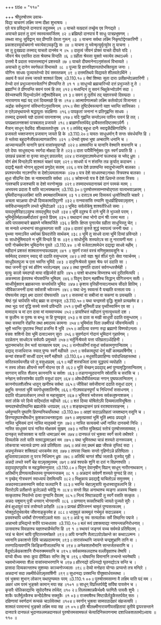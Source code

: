 +++
title = "११०"

+++
श्रीपुरुषोत्तम उवाच-  
विद्या चाचरणं लक्ष्मि जन्म दीक्षा शुभाश्रयः ।  
एते यत्र प्रविद्यन्ते दानपात्रं तदुत्तमम् ॥१ ॥
याचते यत्प्रदत्तं तच्छ्रेय एव निगद्यते ।  
अयाचते प्रदत्तं तु दानं स्वस्वत्ववर्जितम् ॥२ ॥
ब्रह्मिष्ठो दानपात्रं वै साधुः पात्रप्रभूषणम् ।  
लब्ध्वा साधुः सुविद्वान् यत् प्रीणाति देवता गुरून् ॥३ ॥
याचना सर्वथा लक्ष्मि निकृष्टोद्वेगकारिणी ।  
प्रकाशदस्युर्याचमानो भवत्येवाऽघकृद्धि सः ॥४ ॥
याचना तु भवेन्मृत्युर्मृत्युरेव तु याचना ।  
सा तु दुःखप्रदा तस्माद् याचतो दानमेव न ॥५ ॥
दातृत्वं जीवनं प्रोक्तं याचते दीयते यदि ।  
जीवनं श्रेय एवास्ति दाता श्रेयश्च विन्दति ॥६ ॥
ग्रहीता श्रेयसा युक्तो भवत्येव तथाऽधर्मः ।  
उत्तमो वै प्रदाता स्यात्तस्माद्दानं प्रशस्यते ॥७ ॥
याचते दीयमानेनाऽनृशंसत्वं विभाव्यते ।  
अयाचते तु दानेन स्वर्गफलं विभाव्यते ॥८ ॥
पूज्या हि ज्ञानविज्ञानतपोभक्तियुता जनाः ।  
योगिनः साधवः पूज्यास्तेभ्यो देयं समस्तकम् ॥९ ॥
दत्तमतिथये विद्यावते शीलवतेऽर्थिने ।  
अक्षयं वै फलं तस्य जायते शाश्वतं दिवम् ॥3.110.१०॥
येषां शिष्याः सुता दाराः प्रतीक्षन्तेऽन्नवारिणी ।  
तेभ्यो दत्तं प्रभुञ्जानास्त्रेताग्निं प्रीणयन्ति ते ॥१ १ ॥
साधुभ्यो ब्रह्मचारिभ्यो दत्तं प्रभुञ्जते तु ते ।  
ब्रह्माग्निं ते प्रीणयन्ति सवनं परमं हि तत् ॥१२॥
मध्यन्दिनं तु सवनं भिक्षुकेभ्योऽर्पणं सदा ।  
देवेभ्यश्चापि पितृभ्योऽर्पणं तद्वैश्वदैविकम् ॥१ ३॥
सवनं तु तृतीयं तद् यज्ञास्त्रयो दिवम्प्रदाः ।  
नारायणाय मह्यं यद् दत्तं दिव्यमखो हि सः ॥१४॥
आत्मार्पणात्मको लक्ष्मि कर्तव्योऽयं विजानता ।  
अद्रोहः सर्वभूतानां संविभागोऽनुयायिनाम् ॥१५॥
सेवा तुष्टिर्दमस्त्यागो यज्ञा भवन्ति सात्त्विकाः ।  
त एतेऽवभृथायन्ते श्रद्धापूताः सदक्षिणाः ॥१६॥
पापकृतां जनानां न प्रतिगृह्णन्ति साधवः ।  
तस्माद् द्रव्यमये यज्ञे दातव्यं पापनाशनम् ॥१७॥
यदि गृह्णन्ति सन्तोऽस्य पापिनः पावनं हि तत् ।  
पापप्रक्षालनशक्तं पात्रबलात् प्रजायते ॥१८॥
ब्राह्मणाँस्तर्पयेद् द्रव्यैस्तत्तदिष्टतमाऽर्पर्णैः ।  
मैत्रान् साधून् वेदविदः शीलव्रततपोजुषः ॥१ ९॥
तर्पयेद् बहुधा दानैः स्वाद्वन्नैर्दक्षिणादिभिः ।  
प्रजावतो भक्तजनान् प्रजावान् जायते हि के ॥3.110.२०॥
यावतः साधुधर्मान् वै सन्तः संवर्धयन्ति हि ।  
ते भर्तव्या बहुदानैर्जीवकल्याणकारिणः ॥२१ ॥
धेनवो वृषभा भूषा अम्बराणि धनानि च ।  
आज्यान्यन्नानि यानानि छात्रं वासांस्युपानहौ ॥२२॥
अश्ववन्ति च यानानि वेश्मानि शयनानि च ।  
एते देयाः साधुसद्भ्यः स्वर्गदा मोक्षदा हि ते ॥२३॥
दाता पापैर्विनिर्मुक्तः पूतः स्वर्गं प्रयाति हि ।  
उपछन्नं प्रकाशं वा वृत्त्या साधून् प्रपालयेत् ॥२४॥
राजसूयाऽश्वमेधानां फलभाक् स भवेद् ध्रुवः ।  
योगं क्षेमं विन्दतेऽपि शाश्वतं चाक्षरं पदम् ॥२९॥
साधवो यं न शंसन्ति तन्न कुर्यात् कदाचन ।  
दद्याद्वै महतो भोगान् क्षुद्भयं प्रणुदेत् सताम् ॥२६॥
यत्र देशे प्रपश्यन्ति स्वादुभोज्यानि बालकाः ।  
प्रपश्यन्त्येव नाऽश्नन्ति स देशोऽघमलात्मकः ॥२७॥
यत्र देशे साधवश्चाऽनाथाः स्त्रियश्च बालकाः ।  
क्षुधा सीदन्ति देशः स नाशमायाति सर्वथा ॥२८॥
क्रोशन्त्यो यत्र वै देशे ध्रियन्ते तरसा स्त्रियः ।  
गावश्चापि प्रजाश्चापि स देशो मरणोन्मुखः ॥२९॥
तस्मादभयदानाख्यं दानं परमकं मतम् ।  
अभयस्य प्रदाता वै याति चाऽभयमक्षरम् ॥3.110.३०॥
पुरुषोत्तमसाम्नश्चोद्गाता यात्यभयाऽक्षरम् ।  
पृथिवीदानकृल्लक्ष्मि! याति क्ष्मामक्षरात्मिकाम् ॥३ १॥
दत्ताऽत्र क्ष्मा दिव्यरूपं धृत्वोत्तिष्ठति चाक्षरे ।  
अचला चाऽक्षया दोग्ध्री दिव्यकामादिपूरणी ॥३२॥
रत्नवासांसि रम्याणि सुधाव्रीहियवाऽमृतान् ।  
सर्वविधान्यमृतानि लभते भूमिदोऽक्षरे ॥३३॥
भूमिदः सर्वलोकेषु शाश्वतीरेधते समाः ।  
यावद्भूमेरिहाऽऽयुश्च तावद्भूमिद एधते ॥३४॥
भूमिं ददुश्च ये दाने भूमिं ते भुञ्जते पराम् ।  
भूमिर्भूतिर्महालक्ष्मीर्दातारं कुरुते प्रियम् ॥३५॥
यथादानं तथा भोगो दानं श्रीः परमा मता ।  
अपि पापसमाचारे ब्रह्मघ्ने भक्तिवर्जिते ॥३६॥
क्षितिः क्षिप्ता पुनात्येव ग्रहीता साधुभिस्तु चेत् ।  
सा मन्यते धन्यभाग्यं साधुहस्तगता सती ॥३७॥
दातारं कुरुते शुद्धं स्वापत्यं जननी यथा ।  
पृथ्व्या नामाऽस्ति धर्माख्यं प्रियदत्तेति सार्थकम् ॥३८॥
भूमिं तु साधवे दत्वा भूमिं दिव्यां प्रविन्दते ।  
यः साधोर्भूमिमादत्ते न भूमिं विन्दते हि सः ॥३९॥
साधोर्भूमिः शस्यतेऽत्र सा तु नारायणी मता ।  
पापी गोचर्ममात्रेण भूमिदानेन पूयते ॥3.110.४० ॥
यो यजेताऽश्वमेधेन दद्याद्वा साधवे महीम् ।  
महीदानं प्रशस्तं शाश्वतानन्दफलप्रदम् ॥४१ ॥
सुवर्णं रजतं वस्त्रं मणिमुक्तावसूनि च ।  
सर्वमेतद् दत्तवान् स्याद् यो ददाति वसुन्धराम् ॥४२॥
तपो यज्ञः श्रुतं शीलं गुरोः सेवा गवार्चनम् ।  
साधुदैवतपूजा च एता भवन्ति भूमिदे ॥४३ ॥
दातृनिःश्रेयसे युक्ता श्रेयः परं ददाति सा ।  
यथा जननी पुत्रं स्वं क्षीरेण भरतेऽन्वहम् ॥४४॥
तथा पुष्णाति दातारं सर्वगन्धरसैर्मही ।  
मृत्युः कालो यमदण्डो माया वह्निर्ज्वरो ह्यरिः ॥४५॥
पाशो बाधाश्च विघ्नाश्च भयं दुरीतमित्यपि ।  
अकस्माता ईतयश्च नोपसर्पन्ति भूमिदम् ॥४६॥
पितॄन् देवान् महर्षींश्च सिद्धान् योगिजनान् सतीः ।  
साध्वीर्युक्तान् ब्रह्मकान्ताः सन्तर्पयति भूमिदः ॥४७॥
कृशाय वृत्तिहीनायाऽनाथाय सीदते क्षितिम् ।  
जीविकाजननीं दत्वा सर्वसत्री भवेज्जनः ॥४८॥
यथा धेनुः स्ववत्सं वै यच्छति वत्सला पयः ।  
पोषयत्येव तद्वत् क्ष्मा दातारं पोषयत्यति ॥४९॥
ससस्यां वा सबीजां वा सकणां यः प्रयच्छति ।  
श्रेष्ठं गृहं चार्पयति भवेद् ब्रह्मा स दानकृत् ॥3.110.५०॥
यथा चन्द्रमसो वृद्धिः शुक्ले प्रत्यहमेव ह ।  
तथा भूदः परां वृद्धिं सस्ये सस्ये प्रविन्दति ॥५१॥
पृथ्वी मूर्तिमती प्राह पृथ्वीस्वामिन एव सा ।  
मामादाय च मां दत्त दत्वा मां मामवाप्स्यथ ॥५२॥
प्रायश्चित्तं महीदानं पुनात्युभयतो दश ।  
स कुलीनः स पुरुषः स बन्धुः स हि पुण्यकृत् ॥५३॥
स दाता स मखी साधुर्यो ददाति वसुन्धराम् ।  
यथा सस्यानि रोहन्ति तथा क्ष्मादस्य कामनाः ॥५४॥
भूमिर्माता पिता लक्ष्मीरन्नं जीवनमित्यपि ।  
भूमौ भवन्ति पुष्टाश्च निष्ठां व्रजन्ति वै भुवि ॥५५॥
आदित्या वरुणा रुद्रा ब्रह्माणो विष्णवोऽनलाः ।  
वसवः शशिनो देवा भूमिं दत्वाऽभवन् सुराः ॥५६॥
सुवर्णदानं गोदानं भूमिदानं गृहार्पणम् ।  
ददन्नेतान् साधवेऽत्र सर्वपापैः प्रमुच्यते ॥५७॥
भर्तुर्निःश्रेयसे यत्ता पतिव्रताऽर्धदेहिनी ।  
भूदानमाचरेत् तेन भर्ता यात्यक्षरम पदम् ॥५८॥
रत्नोपकीर्णां वसुधां सर्वकामगुणान्विताम् ।  
दद्याद् राजाधिराजः स्यात् पुण्यः स्वर्गे महीयते ॥५९॥
सर्वकामदुघां धेनुं महीं कामप्रवर्षिणीम् ।  
कन्यां वंशकरीं साध्वीं ददन् स्वर्गे महीयते ॥3.110.६०॥
मधुसर्पिःप्रवाहिण्यः पयोदधिवहास्तथा ।  
सरितस्तर्पयन्तीह परे तु वसुधाप्रदम् ॥६१॥
महीं शस्त्रजितां दत्वा युद्धपापं व्यपोहति ।  
न तस्य लोकाः क्षीयन्ते स्वर्गे मोदन्त एव ते ॥६२॥
भूतिं चेच्छन् प्रदद्याद् क्ष्मां पुण्यामृद्धिरसान्विताम् ।  
सागरान् सरितः शैलान् काननानि च सर्वशः ॥६३॥
तडागान्युदपानानि स्रोतांसि च सरांसि च ।  
स्नेहान् सर्वरसांश्चैव ददाति वसुधां ददन् ॥६४॥
ओषधीर्वीर्यसम्पन्ना नगान् पुष्पफलान्वितान् ।  
काननोपलशैलाँश्च धातून् खनीश्च सर्वथा ॥६५॥
जीविकां सर्वजीवानां ददाति वसुधां ददन् ।  
इक्षुभिः सन्ततां भूमिं यवगोधूमशालिनीम् ॥६६॥
गोऽश्ववाहनपूर्णां च निधिगर्भां ससाधनाम् ।  
ददाति योऽक्षयलोकान् लभते स महासुखान् ॥६७॥
भूमिसत्रं भवेत्तस्य सर्वकलुषनाशकम् ।  
सतां लोके परे दिव्ये सद्भिर्दाता महीयते ॥६८॥
शतं दिव्या योषितोऽपि दिव्यमालाविभूषिताः ।  
सम्पदश्चोपतिष्ठन्ति ब्रह्मलोके धराप्रदम् ॥६९॥
शङ्खभद्रासनं छत्रं वराश्वावरवाहनम् ।  
धर्मपुण्यानि पुष्पाणि हिरण्यनिचयाँस्तथा ॥3.110.७०॥
आज्ञां सदाऽप्रतिहतां जयशब्दान् वसूनि च ।  
हिरण्यपुष्पाश्चौषधीन् कुशकाञ्चनशाद्वलाः ॥७१॥
अमृतप्रसवां भूमिं भूतिं क्ष्मादः प्रपद्यते ।  
नास्ति भूमिसमं दानं नास्ति मातृसमो गुरुः ॥७२॥
नास्ति सत्यसमो धर्मो नास्ति दानसमो निधिः ।  
नास्ति साधुसमं पात्रं नास्ति मोक्षसमं सुखम् ॥७३॥
नास्ति मुक्तिप्रदं स्तोत्रं पुरुषोत्तमसामवत् ।  
दानकृत् स्तोत्रवक्ता च याति धामाऽक्षरं मम ॥७४॥
दानफलं परं भुक्त्वा स्वर्गे सत्ये तथैश्वरे ।  
दिव्यलोके ततो याति स्तवाद्धामाऽक्षरं मम ॥७५॥
यथा भूमिस्तथा चान्नं शस्यते दानरूपकम् ।  
लोकयात्रा भवत्यन्ने प्राणा अन्ने प्रतिष्ठिताः ॥७६॥
अन्नं तत् प्रथमं ब्रह्म जीवकं तृप्तिदं सदा ।  
अन्नभूर्जस्कर शक्तिप्रदं धारकमेव तत् ॥७७॥
तापसा भिक्षवः सन्तो गृहिणोऽन्ने प्रतिष्ठिताः ।  
क्षुधितायाऽन्नदाता तु परत्र निधिमान् ध्रुवः ॥७८॥
अतिथिं चागतं शीघ्रं जलान्नैः पूजयेद् गृही ।  
अन्नदो लभते स्वर्गे चेह वाऽमृतमुत्तमम् ॥७९॥
अन्नं श्वपाके शुनिं वा दत्तं न विप्रणश्यति ।  
दद्याददृष्टपूर्वाय स महद्धर्ममाप्नुयात् ॥3.110.८०॥
पितॄन् देवानृषीन् विप्रान् साधून् नारीरनाथकान् ।  
अतिथीन् प्रीणयत्यन्नैस्तस्य पुण्यमनन्तकम् ॥८ १ ॥
अन्नदानं सर्ववर्णे शस्यते पुण्यदं हि तत् ।  
न पृच्छेद् गोत्रचरणं स्वाध्यायं देशमित्यपि ॥८२॥
भिक्षुकाय प्रदद्याद्वै याचितोऽन्नं समुत्तमम् ।  
अन्नदस्याऽन्नसस्यानि सर्वदा फलदानि वै ॥८३॥
भवन्ति चेहाऽमुत्रापि सुधास्वादुफलानि हि ।  
पितरोऽपि प्रतीक्षन्ते कुलेऽन्नदो भवेद्धि नः ॥८४॥
सन्तो विप्रा अनाथाश्च व्यङ्गा अन्नस्य भिक्षवः ।  
सत्कृताश्च निवर्तन्ते दत्वा पुण्यानि दैवतम् ॥८५॥
नित्यं मिष्टान्नदायी तु स्वर्गे वसति सत्कृतः ।  
अन्नदः पशुमान् पुत्री धनवान् भोगवानपि ॥८६ ॥
प्राणवान् रूपवाँश्चापि जायते पूज्यते सुरैः ।  
क्षेत्रं क्षुधायुतं पात्रं तत्रोप्यते प्ररोहति ॥८७॥
प्रत्यक्षं प्रीतिजननं चामृतं पुण्यसत्फलम् ।  
भोक्तुर्दातुर्भवत्येव जीवनाङ्कुरमेव ह ॥८८॥
धातुमूलं काममूलं गर्भमूलं सदाऽन्नकम् ।  
प्रसवश्चापि धर्मार्थौ रोगनाशोऽन्नतो मताः ॥८९॥
अन्ने भूः स्वः सत्यलोकः सर्वे तिष्ठन्ति पद्मजे ।  
अन्नाभावे प्रभिद्यन्ते शरीरे पञ्चधातवः ॥3.110.९०॥
बलं रूपं प्रशक्त्याद्या नश्यन्त्यन्ननिरोधनात् ।  
उत्सवाश्च विवाहाश्च यज्ञाश्चान्नैर्भवन्ति हि ॥९ १ ॥
स्थावरं जङ्गमं यच्च सर्वमन्ने प्रतिष्ठितम् ।  
जडं च चेतनं चापि पुष्टितत्त्वमपेक्षते ॥९२॥
अपि यन्त्राणि तैलाऽऽपोऽपेक्षन्ते का कथाऽऽत्मनः ।  
भवनानि प्रकाशन्ते दिवि चान्नप्रदात्मनाम् ॥९३॥
तारासंस्थानि जायन्ते चन्द्रशुभ्राणि तानि वा ।  
तरुणादित्यवर्णानि किङ्किणीजालवन्ति च ॥९४॥
अनेकशतभौमानि सान्तर्जलचराणि च ।  
वैदूर्याऽर्कप्रकाशानि रौप्यरुक्ममयानि च ॥९५॥
सर्वकामफलदाश्च वल्लीवृक्षाश्च तेष्वपि ।  
वाप्यो वीथ्यः सभाः कूपा दीर्घिकाः सन्ति तेषु च ॥९६॥
घोषवन्ति विमानानि लभ्यन्ते भवनेष्वपि ।  
भक्ष्यभोज्यमयाः शैला वासांस्याभरणानि च ॥९७॥
क्षीरनद्यो दधिनद्यो घृतनद्योऽत्र सन्ति च ।  
प्रासादा दिव्यकान्ताश्च सुशय्याः काञ्चनोज्ज्वलाः ॥९८॥
देव्यो मनोहरा योग्याः प्राप्यन्ते तत्र मन्दिरे ।  
अन्नदानां सदा लक्ष्मीर्वर्धतेऽमृतवर्षिणी ॥९९॥
सुधानद्यः प्रस्रवन्ति पीयूषवार्धयस्तथा ।  
एवं भुक्त्वा शुभान् लोकान् यथापुण्यमतः परम् ॥3.110.१ ००॥
पुरुषोत्तमसाम्ना वै लक्ष्मि याति पदं मम ।  
अक्षरं धाम परमं भुङ्क्ते कामान् मया सह ॥१०१ ॥
साधून् विप्राँस्तर्पयेद्वै सर्पिषा पायसेन च ।  
कृसरैः पोलिकाद्याभिः सूपोदनैश्च तर्पयेत् ॥१० २॥
तिलपक्वान्नकैर्भक्ष्यैः फाणितैः पायसैः शुभैः ।  
शाकैः फलैर्मूलकैश्च कन्दैर्दलैश्च सक्तुकैः ॥१ ०३॥
राजमाषैश्च मिष्टान्नैर्लड्डुकैस्तर्पयेत् सतः ।  
दक्षिणायां स्वर्णदानं रूप्यकं चाऽर्पयेत्तथा ॥१०४॥
स्वर्गान् भुक्त्वा सामपाठादक्षरं संव्रजत्यपि ।  
शाश्वतं परमानन्दं भुङ्क्ते लक्ष्मि मया सह ॥१ ०५॥
इति श्रीलक्ष्मीनारायणीयसंहितायां तृतीये द्वापरसन्ताने दानपात्रे दानफलं भूदानफलमन्नदानफलं पुरुषोत्तमसामफलं चेत्यादिनिरूपणनामा दशाधिकशततमोऽध्यायः ॥११० ॥
    

